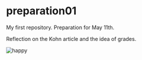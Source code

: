 # preparation01
My first repository. Preparation for May 11th.

Reflection on the Kohn article and the idea of grades.

![happy](https://media.giphy.com/media/z8XtwKGIRQSBCmU4sW/giphy.gif)

